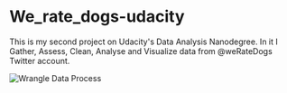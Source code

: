 # We_rate_dogs-udacity
This is my second project on Udacity's Data Analysis Nanodegree.
In it I Gather, Assess, Clean, Analyse and Visualize data from @weRateDogs Twitter account.

![Wrangle Data Process](https://github.com/[carluvy]/[We_rate_dogs-udacity]/blob/[main]/Data_analysis_process.png?raw=true)

